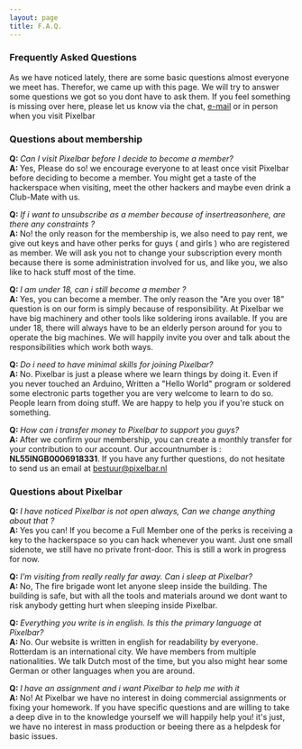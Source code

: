 ```yaml
---
layout: page
title: F.A.Q.
---
```


### Frequently Asked Questions

As we have noticed lately, there are some basic questions almost everyone we meet has. Therefor, we came up with this page. We will try to answer some questions we got so you dont have to ask them. If you feel something is missing over here, please let us know via the chat, <a href="mailto:bestuur@pixelbar.nl">e-mail</a> or in person when you visit Pixelbar

### Questions about membership

<b>Q: </b><i>Can I visit Pixelbar before I decide to become a member?</i><br />
<b>A: </b>Yes, Please do so! we encourage everyone to at least once visit Pixelbar before deciding to become a member. You might get a taste of the hackerspace when visiting, meet the other hackers and maybe even drink a Club-Mate with us.

<b>Q: </b><i>If i want to unsubscribe as a member because of $insert reason here$, are there any constraints ?</i><br />
<b>A: </b>No! the only reason for the membership is, we also need to pay rent, we give out keys and have other perks for guys ( and girls ) who are registered as member. We will ask you not to change your subscription every month because there is some administration involved for us, and like you, we also like to hack stuff most of the time.

<b>Q: </b><i>I am under 18, can i still become a member ?</i><br />
<b>A: </b>Yes, you can become a member. The only reason the "Are you over 18" question is on our form is simply because of responsibility. At Pixelbar we have big machinery and other tools like soldering irons available. If you are under 18, there will always have to be an elderly person around for you to operate the big machines. We will happily invite you over and talk about the responsibilities which work both ways.

<b>Q: </b><i>Do i need to have minimal skills for joining Pixelbar?</i><br />
<b>A: </b>No. Pixelbar is just a please where we learn things by doing it. Even if you never touched an Arduino, Written a "Hello World" program or soldered some electronic parts together you are very welcome to learn to do so. People learn from doing stuff. We are happy to help you if you're stuck on something.

<b>Q: </b><i>How can i transfer money to Pixelbar to support you guys?</i><br />
<b>A: </b>After we confirm your membership, you can create a monthly transfer for your contribution to our account. Our accountnumber is : <b>NL55INGB0006918331</b>. If you have any further questions, do not hesitate to send us an email at <a href="mailto:bestuur@pixelbar.nl">bestuur@pixelbar.nl</a>

### Questions about Pixelbar

<b>Q: </b><i>I have noticed Pixelbar is not open always, Can we change anything about that ?</i><br />
<b>A: </b>Yes you can! If you become a Full Member one of the perks is receiving a key to the hackerspace so you can hack whenever you want. Just one small sidenote, we still have no private front-door. This is still a work in progress for now.

<b>Q: </b><i>I'm visiting from really really far away. Can i sleep at Pixelbar?</i><br />
<b>A: </b>No, The fire brigade wont let anyone sleep inside the building. The building is safe, but with all the tools and materials around we dont want to risk anybody getting hurt when sleeping inside Pixelbar.

<b>Q: </b><i>Everything you write is in english. Is this the primary language at Pixelbar?</i><br />
<b>A: </b>No. Our website is written in english for readability by everyone. Rotterdam is an international city. We have members from multiple nationalities. We talk Dutch most of the time, but you also might hear some German or other languages when you are around.

<b>Q: </b><i>I have an assignment and i want Pixelbar to help me with it</i><br />
<b>A: </b>No! At Pixelbar we have no interest in doing commercial assignments or fixing your homework. If you have specific questions and are willing to take a deep dive in to the knowledge yourself we will happily help you! it's just, we have no interest in mass production or beeing there as a helpdesk for basic issues.
 
